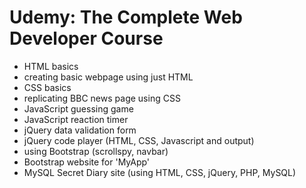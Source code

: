 # Udemy: The Complete Web Developer Course
- HTML basics
- creating basic webpage using just HTML
- CSS basics
- replicating BBC news page using CSS
- JavaScript guessing game
- JavaScript reaction timer
- jQuery data validation form
- jQuery code player (HTML, CSS, Javascript and output)
- using Bootstrap (scrollspy, navbar)
- Bootstrap website for 'MyApp'
- MySQL Secret Diary site (using HTML, CSS, jQuery, PHP, MySQL)

